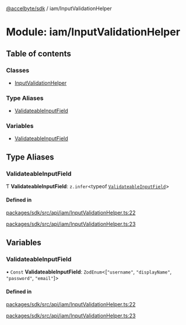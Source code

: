 [@accelbyte/sdk](../README.md) / iam/InputValidationHelper

# Module: iam/InputValidationHelper

## Table of contents

### Classes

- [InputValidationHelper](../classes/iam_InputValidationHelper.InputValidationHelper.md)

### Type Aliases

- [ValidateableInputField](iam_InputValidationHelper.md#validateableinputfield)

### Variables

- [ValidateableInputField](iam_InputValidationHelper.md#validateableinputfield-1)

## Type Aliases

### ValidateableInputField

Ƭ **ValidateableInputField**: `z.infer`<typeof [`ValidateableInputField`](iam_InputValidationHelper.md#validateableinputfield-1)\>

#### Defined in

[packages/sdk/src/api/iam/InputValidationHelper.ts:22](https://bitbucket.org/accelbyte/justice-odin/src/d39c8cbe8/accelbyte-web-sdk/packages/sdk/src/api/iam/InputValidationHelper.ts#lines-22)

[packages/sdk/src/api/iam/InputValidationHelper.ts:23](https://bitbucket.org/accelbyte/justice-odin/src/d39c8cbe8/accelbyte-web-sdk/packages/sdk/src/api/iam/InputValidationHelper.ts#lines-23)

## Variables

### ValidateableInputField

• `Const` **ValidateableInputField**: `ZodEnum`<[``"username"``, ``"displayName"``, ``"password"``, ``"email"``]\>

#### Defined in

[packages/sdk/src/api/iam/InputValidationHelper.ts:22](https://bitbucket.org/accelbyte/justice-odin/src/d39c8cbe8/accelbyte-web-sdk/packages/sdk/src/api/iam/InputValidationHelper.ts#lines-22)

[packages/sdk/src/api/iam/InputValidationHelper.ts:23](https://bitbucket.org/accelbyte/justice-odin/src/d39c8cbe8/accelbyte-web-sdk/packages/sdk/src/api/iam/InputValidationHelper.ts#lines-23)
